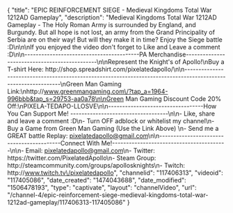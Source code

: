 {
    "title": "EPIC REINFORCEMENT SIEGE - Medieval Kingdoms Total War 1212AD Gameplay",
    "description": "Medieval Kingdoms Total War 1212AD Gameplay - The Holy Roman Army is surrounded by England, and Burgundy.  But all hope is not lost, an army from the Grand Principality of Serbia are on their way!  But will they make it in time? Enjoy the Siege battle :D\n\n\nIf you enjoyed the video don't forget to Like and Leave a comment :D\n\n-----------------------------------------PA Merchandise----------------------------------------------\n\nRepresent the Knight's of Apollo!\nBuy a T-shirt Here: http:\/\/shop.spreadshirt.com\/pixelatedapollo\/\n\n---------------------------------------------------------------------------------------------------------------\nGreen Man Gaming Link:\nhttp:\/\/www.greenmangaming.com\/?tap_a=1964-996bbb&tap_s=29753-aa0a78\n\nGreen Man Gaming Discount Code 20% Off:\nPIXELA-TEDAPO-LLOSVE\n\n----------------------------------How You Can Support Me! -----------------------------------\n\n- Like, share and leave a comment :D\n- Turn OFF adblock or whitelist my channel\n- Buy a Game from Green Man Gaming (Use the Link Above) \n- Send me a GREAT battle Replay: pixelatedapollo@gmail.com\n\n------------------------------------------Connect With Me!-----------------------------------------\n\n- Email: pixelatedapollo@gmail.com\n- Twitter: https:\/\/twitter.com\/PixelatedApollo\n- Steam Group:  http:\/\/steamcommunity.com\/groups\/apollosknights\n- Twitch: http:\/\/www.twitch.tv\/pixelatedapollo",
    "channelid": "117406313",
    "videoid": "117405086",
    "date_created": "1474043688",
    "date_modified": "1506478193",
    "type": "captivate",
    "layout": "channelVideo",
    "url": "\/channel-4\/epic-reinforcement-siege-medieval-kingdoms-total-war-1212ad-gameplay\/117406313-117405086"
}